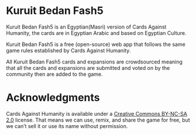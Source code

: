 # Kuruit Bedan Fash5

Kuruit Bedan Fash5 is an Egyptian(Masri) version of Cards Against Humanity, the cards are in Egyptian Arabic and based on Egyptian Culture.

Kuruit Bedan Fash5 is a free (open-source) web app that follows the same game rules established by Cards Against Humanity.

All Kuruit Bedan Fash5 cards and expansions are crowdsourced meaning that all the cards and expansions are submitted and voted on by the community then are added to the game.

# Acknowledgments

Cards Against Humanity is available under a [Creative Commons BY-NC-SA 2.0](https://creativecommons.org/licenses/by-nc-sa/2.0/) license. That means we can use, remix, and share the game for free, but we can’t sell it or use its name without permission. 